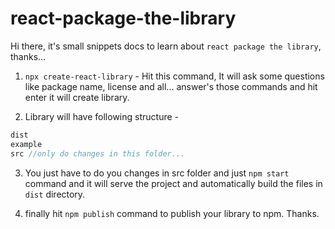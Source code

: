 # react-package-the-library
Hi there, it's small snippets docs to learn about `react package the library`, thanks...

1) `npx create-react-library` - Hit this command, It will ask some questions like package name, license and all... answer's those commands and hit enter it will create library.

2) Library will have following structure -

  ```js
  dist
  example
  src //only do changes in this folder...
  ```
  3) You just have to do you changes in src folder and just `npm start` command and it will serve the project and automatically build the files in `dist` directory.
  
  4) finally hit `npm publish` command to publish your library to npm. Thanks.
  
